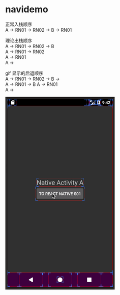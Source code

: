 # navidemo
  
正常入栈顺序  
A -> RN01 -> RN02 -> B -> RN01  
  
理论出栈顺序  
A -> RN01 -> RN02 -> B  
A -> RN01 -> RN02   
A -> RN01  
A ->

gif 显示的后退顺序  
A -> RN01 -> RN02 -> B ->   
A -> RN01 -> B 
A -> RN01  
A ->  

![image](https://github.com/WatsonYao/navidemo/blob/master/android/Untitled.gif)   

